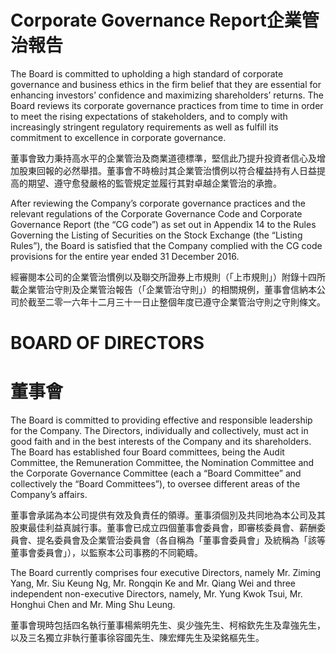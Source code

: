 # Corporate Governance Report企業管治報告

The Board is committed to upholding a high standard of corporate governance and business ethics in the firm belief that they are essential for enhancing investors’ confidence and maximizing shareholders’ returns. The Board reviews its corporate governance practices from time to time in order to meet the rising expectations of stakeholders, and to comply with increasingly stringent regulatory requirements as well as fulfill its commitment to excellence in corporate governance.

董事會致力秉持高水平的企業管治及商業道德標準，堅信此乃提升投資者信心及增加股東回報的必然舉措。董事會不時檢討其企業管治慣例以符合權益持有人日益提高的期望、遵守愈發嚴格的監管規定並履行其對卓越企業管治的承擔。

After reviewing the Company’s corporate governance practices and the relevant regulations of the Corporate Governance Code and Corporate Governance Report (the “CG code”) as set out in Appendix 14 to the Rules Governing the Listing of Securities on the Stock Exchange (the “Listing Rules”), the Board is satisfied that the Company complied with the CG code provisions for the entire year ended 31 December 2016.

經審閱本公司的企業管治慣例以及聯交所證券上市規則（「上市規則」）附錄十四所載企業管治守則及企業管治報告（「企業管治守則」）的相關規例，董事會信納本公司於截至二零一六年十二月三十一日止整個年度已遵守企業管治守則之守則條文。

# BOARD OF DIRECTORS

# 董事會

The Board is committed to providing effective and responsible leadership for the Company. The Directors, individually and collectively, must act in good faith and in the best interests of the Company and its shareholders. The Board has established four Board committees, being the Audit Committee, the Remuneration Committee, the Nomination Committee and the Corporate Governance Committee (each a “Board Committee” and collectively the “Board Committees”), to oversee different areas of the Company’s affairs.

董事會承諾為本公司提供有效及負責任的領導。董事須個別及共同地為本公司及其股東最佳利益真誠行事。董事會已成立四個董事會委員會，即審核委員會、薪酬委員會、提名委員會及企業管治委員會（各自稱為「董事會委員會」及統稱為「該等董事會委員會」），以監察本公司事務的不同範疇。

The Board currently comprises four executive Directors, namely Mr. Ziming Yang, Mr. Siu Keung Ng, Mr. Rongqin Ke and Mr. Qiang Wei and three independent non-executive Directors, namely, Mr. Yung Kwok Tsui, Mr. Honghui Chen and Mr. Ming Shu Leung.

董事會現時包括四名執行董事楊紫明先生、吳少強先生、柯榕欽先生及韋強先生，以及三名獨立非執行董事徐容國先生、陳宏輝先生及梁銘樞先生。